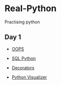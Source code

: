 # Real-Python

Practising python

## Day 1

- [OOPS](https://realpython.com/python3-object-oriented-programming/)

- [SQL Python](https://realpython.com/python-sql-libraries/)

- [Decorators](https://realpython.com/primer-on-python-decorators/)

- [Python Visualizer](http://www.pythontutor.com/visualize.html#mode=edit)
